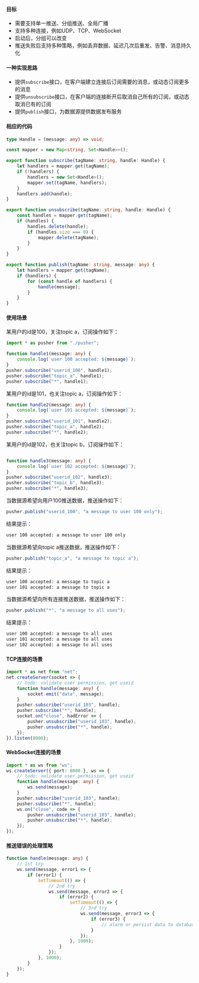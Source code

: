 #### 目标

+ 需要支持单一推送、分组推送、全局广播
+ 支持多种连接，例如UDP、TCP、WebSocket
+ 启动后，分组可以改变
+ 推送失败后支持多种策略，例如丢弃数据、延迟几次后重发、告警、消息持久化

#### 一种实现思路

+ 提供`subscribe`接口，在客户端建立连接后订阅需要的消息，或动态订阅更多的消息
+ 提供`unsubscribe`接口，在客户端的连接断开后取消自己所有的订阅，或动态取消已有的订阅
+ 提供`publish`接口，为数据源提供数据发布服务

#### 相应的代码

```ts
type Handle = (message: any) => void;

const mapper = new Map<string, Set<Handle>>();

export function subscribe(tagName: string, handle: Handle) {
    let handlers = mapper.get(tagName);
    if (!handlers) {
        handlers = new Set<Handle>();
        mapper.set(tagName, handlers);
    }
    handlers.add(handle);
}

export function unsubscribe(tagName: string, handle: Handle) {
    const handles = mapper.get(tagName);
    if (handles) {
        handles.delete(handle);
        if (handles.size === 0) {
            mapper.delete(tagName);
        }
    }
}

export function publish(tagName: string, message: any) {
    let handlers = mapper.get(tagName);
    if (handlers) {
        for (const handle of handlers) {
            handle(message);
        }
    }
}
```

#### 使用场景

某用户的id是100，关注topic a，订阅操作如下：

```ts
import * as pusher from "./pusher";

function handle1(message: any) {
    console.log(`user 100 accepted: ${message}`);
}
pusher.subscribe("userid_100", handle1);
pusher.subscribe("topic_a", handle1);
pusher.subscribe("*", handle1);
```

某用户的id是101，也关注topic a，订阅操作如下：

```ts
function handle2(message: any) {
    console.log(`user 101 accepted: ${message}`);
}
pusher.subscribe("userid_101", handle2);
pusher.subscribe("topic_a", handle2);
pusher.subscribe("*", handle2);
```

某用户的id是102，也关注topic b，订阅操作如下：

```ts

function handle3(message: any) {
    console.log(`user 102 accepted: ${message}`);
}
pusher.subscribe("userid_102", handle3);
pusher.subscribe("topic_b", handle3);
pusher.subscribe("*", handle3);
```

当数据源希望向用户100推送数据，推送操作如下：

```ts
pusher.publish("userid_100", "a message to user 100 only");
```

结果提示：

```bash
user 100 accepted: a message to user 100 only
```

当数据源希望向topic a推送数据，推送操作如下：

```ts
pusher.publish("topic_a", "a message to topic a");
```

结果提示：

```bash
user 100 accepted: a message to topic a
user 101 accepted: a message to topic a
```

当数据源希望向所有连接推送数据，推送操作如下：

```ts
pusher.publish("*", "a message to all uses");
```

结果提示：

```bash
user 100 accepted: a message to all uses
user 101 accepted: a message to all uses
user 102 accepted: a message to all uses
```

#### TCP连接的场景

```ts
import * as net from "net";
net.createServer(socket => {
    // todo: validate user permission, get useid
    function handle(message: any) {
        socket.emit("data", message);
    }
    pusher.subscribe("userid_103", handle);
    pusher.subscribe("*", handle);
    socket.on("close", hadError => {
        pusher.unsubscribe("userid_103", handle);
        pusher.unsubscribe("*", handle);
    });
}).listen(8000);
```

#### WebSocket连接的场景

```ts
import * as ws from "ws";
ws.createServer({ port: 8000 }, ws => {
    // todo: validate user permission, get useid
    function handle(message: any) {
        ws.send(message);
    }
    pusher.subscribe("userid_103", handle);
    pusher.subscribe("*", handle);
    ws.on("close", code => {
        pusher.unsubscribe("userid_103", handle);
        pusher.unsubscribe("*", handle);
    });
});
```

#### 推送错误的处理策略

```ts
function handle(message: any) {
    // 1st try
    ws.send(message, error1 => {
        if (error1) {
            setTimeout(() => {
                // 2nd try
                ws.send(message, error2 => {
                    if (error2) {
                        setTimeout(() => {
                            // 3rd try
                            ws.send(message, error3 => {
                                if (error3) {
                                    // alarm or persist data to database
                                }
                            });
                        }, 1000);
                    }
                });
            }, 1000);
        }
    });
}
```
